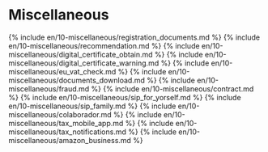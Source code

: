 # Miscellaneous

{% include en/10-miscellaneous/registration_documents.md %}
{% include en/10-miscellaneous/recommendation.md %}
{% include en/10-miscellaneous/digital_certificate_obtain.md %}
{% include en/10-miscellaneous/digital_certificate_warning.md %}
{% include en/10-miscellaneous/eu_vat_check.md %}
{% include en/10-miscellaneous/documents_download.md %}
{% include en/10-miscellaneous/fraud.md %}
{% include en/10-miscellaneous/contract.md %}
{% include en/10-miscellaneous/sip_for_yorself.md %}
{% include en/10-miscellaneous/sip_family.md %}
{% include en/10-miscellaneous/colaborador.md %}
{% include en/10-miscellaneous/tax_mobile_app.md %}
{% include en/10-miscellaneous/tax_notifications.md %}
{% include en/10-miscellaneous/amazon_business.md %}
